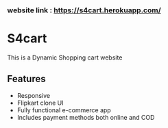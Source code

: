 ### website link : https://s4cart.herokuapp.com/

# S4cart
This is a Dynamic Shopping cart website <br>

## Features
* Responsive
* Flipkart clone UI
* Fully functional e-commerce app
* Includes payment methods both online and COD

  
